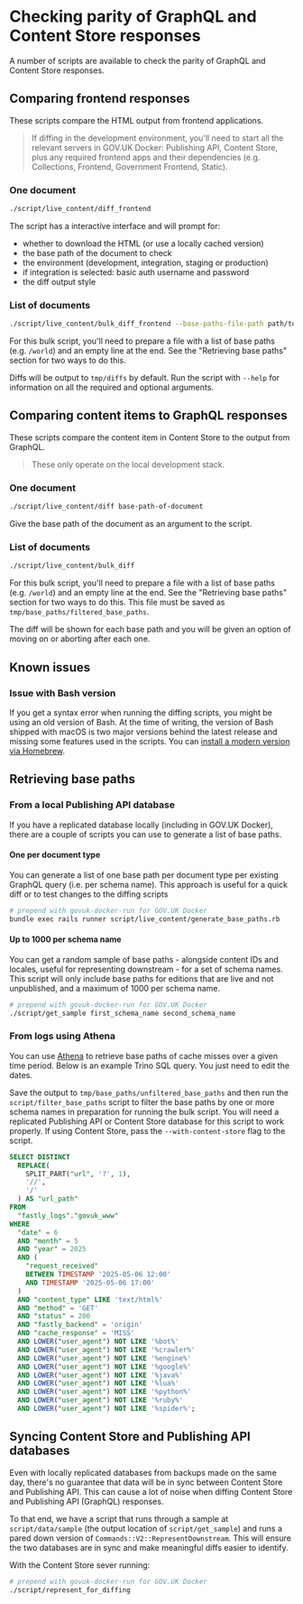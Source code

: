 # Checking parity of GraphQL and Content Store responses

A number of scripts are available to check the parity of GraphQL and Content
Store responses.

## Comparing frontend responses

These scripts compare the HTML output from frontend applications.

> If diffing in the development environment, you'll need to start all the relevant
> servers in GOV.UK Docker: Publishing API, Content Store, plus any required
> frontend apps and their dependencies (e.g. Collections, Frontend, Government
> Frontend, Static).

### One document

```sh
./script/live_content/diff_frontend
```

The script has a interactive interface and will prompt for:

- whether to download the HTML (or use a locally cached version)
- the base path of the document to check
- the environment (development, integration, staging or production)
- if integration is selected: basic auth username and password
- the diff output style

### List of documents

```sh
./script/live_content/bulk_diff_frontend --base-paths-file-path path/to/file --environment p
```

For this bulk script, you'll need to prepare a file with a list of base paths
(e.g. `/world`) and an empty line at the end. See the "Retrieving base paths"
section for two ways to do this.

Diffs will be output to `tmp/diffs` by default. Run the script
with `--help` for information on all the required and optional arguments.

## Comparing content items to GraphQL responses

These scripts compare the content item in Content Store to the output from
GraphQL.

> These only operate on the local development stack.

### One document

```sh
./script/live_content/diff base-path-of-document
```

Give the base path of the document as an argument to the script.

### List of documents

```sh
./script/live_content/bulk_diff
```

For this bulk script, you'll need to prepare a file with a list of base paths
(e.g. `/world`) and an empty line at the end. See the "Retrieving base paths"
section for two ways to do this. This file must be saved as
`tmp/base_paths/filtered_base_paths`.

The diff will be shown for each base path and you will be given an option of
moving on or aborting after each one.

## Known issues

### Issue with Bash version

If you get a syntax error when running the diffing scripts, you might be using
an old version of Bash. At the time of writing, the version of Bash shipped with
macOS is two major versions behind the latest release and missing some features
used in the scripts. You can
[install a modern version via Homebrew](https://formulae.brew.sh/formula/bash).

## Retrieving base paths

### From a local Publishing API database

If you have a replicated database locally (including in GOV.UK Docker), there
are a couple of scripts you can use to generate a list of base paths.

#### One per document type

You can generate a list of one base path per document type per existing
GraphQL query (i.e. per schema name). This approach is useful for a quick
diff or to test changes to the diffing scripts

```sh
# prepend with govuk-docker-run for GOV.UK Docker
bundle exec rails runner script/live_content/generate_base_paths.rb
```

#### Up to 1000 per schema name

You can get a random sample of base paths - alongside content IDs and locales,
useful for representing downstream - for a set of schema names. This script will
only include base paths for editions that are live and not unpublished, and a
maximum of 1000 per schema name.

```sh
# prepend with govuk-docker-run for GOV.UK Docker
./script/get_sample first_schema_name second_schema_name
```

### From logs using Athena

You can use
[Athena](https://docs.publishing.service.gov.uk/manual/query-cdn-logs.html) to
retrieve base paths of cache misses over a given time period. Below is an
example Trino SQL query. You just need to edit the dates.

Save the output to `tmp/base_paths/unfiltered_base_paths` and then run the
`script/filter_base_paths` script to filter the base paths by one or more schema
names in preparation for running the bulk script. You will need a replicated
Publishing API or Content Store database for this script to work properly. If
using Content Store, pass the `--with-content-store` flag to the script.

```sql
SELECT DISTINCT
  REPLACE(
    SPLIT_PART("url", '?', 1),
    '//',
    '/'
  ) AS "url_path"
FROM
  "fastly_logs"."govuk_www"
WHERE
  "date" = 6
  AND "month" = 5
  AND "year" = 2025
  AND (
    "request_received"
    BETWEEN TIMESTAMP '2025-05-06 12:00'
    AND TIMESTAMP '2025-05-06 17:00'
  )
  AND "content_type" LIKE 'text/html%'
  AND "method" = 'GET'
  AND "status" = 200
  AND "fastly_backend" = 'origin'
  AND "cache_response" = 'MISS'
  AND LOWER("user_agent") NOT LIKE '%bot%'
  AND LOWER("user_agent") NOT LIKE '%crawler%'
  AND LOWER("user_agent") NOT LIKE '%engine%'
  AND LOWER("user_agent") NOT LIKE '%google%'
  AND LOWER("user_agent") NOT LIKE '%java%'
  AND LOWER("user_agent") NOT LIKE '%lua%'
  AND LOWER("user_agent") NOT LIKE '%python%'
  AND LOWER("user_agent") NOT LIKE '%ruby%'
  AND LOWER("user_agent") NOT LIKE '%spider%';
```

## Syncing Content Store and Publishing API databases

Even with locally replicated databases from backups made on the same day,
there's no guarantee that data will be in sync between Content Store and
Publishing API. This can cause a lot of noise when diffing Content Store and
Publishing API (GraphQL) responses.

To that end, we have a script that runs through a sample at `script/data/sample`
(the output location of `script/get_sample`) and runs a pared down version of
`Commands::V2::RepresentDownstream`. This will ensure the two databases are in
sync and make meaningful diffs easier to identify.

With the Content Store sever running:

```sh
# prepend with govuk-docker-run for GOV.UK Docker
./script/represent_for_diffing
```
